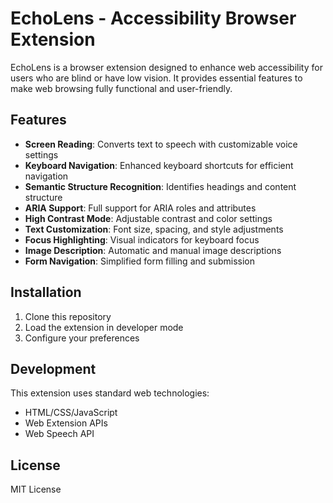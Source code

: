 # EchoLens - Accessibility Browser Extension

EchoLens is a browser extension designed to enhance web accessibility for users who are blind or have low vision. It provides essential features to make web browsing fully functional and user-friendly.

## Features

- **Screen Reading**: Converts text to speech with customizable voice settings
- **Keyboard Navigation**: Enhanced keyboard shortcuts for efficient navigation
- **Semantic Structure Recognition**: Identifies headings and content structure
- **ARIA Support**: Full support for ARIA roles and attributes
- **High Contrast Mode**: Adjustable contrast and color settings
- **Text Customization**: Font size, spacing, and style adjustments
- **Focus Highlighting**: Visual indicators for keyboard focus
- **Image Description**: Automatic and manual image descriptions
- **Form Navigation**: Simplified form filling and submission

## Installation

1. Clone this repository
2. Load the extension in developer mode
3. Configure your preferences

## Development

This extension uses standard web technologies:
- HTML/CSS/JavaScript
- Web Extension APIs
- Web Speech API

## License

MIT License
